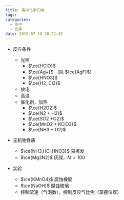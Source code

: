```yaml
---
title: 高中化学归纳
tags:
categories:
  - 高中
  - 化学
date: 2019-07-10 20:22:45
---
```


- 反应条件
  - 光照
    - $\ce{HClO}$
    - $\ce{Ag+}$ （除 $\ce{AgF}$）
    - $\ce{HNO3}$
    - $\ce{H2, Cl2}$
  - 放电
  - 高温
  - 催化剂，加热
    - $\ce{H2O2}$
    - $\ce{N2 + H2}$
    - $\ce{SO2 +O2}$
    - $\ce{MnO2 + KClO3}$
    - $\ce{NH3 + O2}$

- 无机物性质
  - $\ce{NH3,HCl,HNO3}$ 易挥发
  - $\ce{Mg3N2}$ 灰绿，$M=100$
- 实验
  - $\ce{KMnO4}$ 腐蚀橡胶
  - $\ce{NaOH}$ 腐蚀玻璃
  - 控制流速（气泡数），控制反应气比例（掌握仪器）
